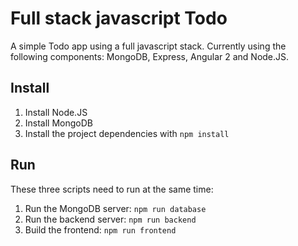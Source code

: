 # Full stack javascript Todo

A simple Todo app using a full javascript stack. Currently using the following
components: MongoDB, Express, Angular 2 and Node.JS.

## Install

1. Install Node.JS
2. Install MongoDB
3. Install the project dependencies with `npm install`

## Run

These three scripts need to run at the same time:

1. Run the MongoDB server: `npm run database`
2. Run the backend server: `npm run backend`
3. Build the frontend: `npm run frontend`
